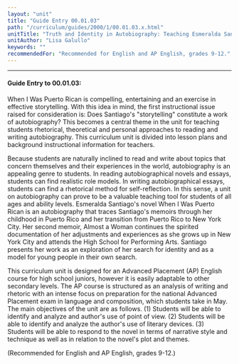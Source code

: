 ```yaml
---
layout: "unit"
title: "Guide Entry 00.01.03"
path: "/curriculum/guides/2000/1/00.01.03.x.html"
unitTitle: "Truth and Identity in Autobiography: Teaching Esmeralda Santiago's novel When I Was Puerto Rican"
unitAuthor: "Lisa Galullo"
keywords: ""
recommendedFor: "Recommended for English and AP English, grades 9-12."
---
```

<body>
<hr/>
<h4>
Guide Entry to 00.01.03:
</h4>
When I Was Puerto Rican is compelling, entertaining and an exercise in effective storytelling.  With this idea in mind, the first instructional issue raised for consideration is: Does Santiago's "storytelling" constitute a work of autobiography?  This becomes a central theme in the unit for teaching students rhetorical, theoretical and personal approaches to reading and writing autobiography. This curriculum unit is divided into lesson plans and background instructional information for teachers.
<p>
Because students are naturally inclined to read and write about topics that concern themselves and their experiences in the world, autobiography is an appealing genre to students.  In reading autobiographical novels and essays, students can find realistic role models. In writing autobiographical essays, students can find a rhetorical method for self-reflection.  In this sense, a unit on autobiography can prove to be a valuable teaching tool for students of all ages and ability levels. Esmeralda Santiago's novel When I Was Puerto Rican is an autobiography that traces Santiago's memoirs through her childhood in Puerto Rico and her transition from Puerto Rico to New York City.  Her second memoir, Almost a Woman continues the spirited documentation of her adjustments and experiences as she grows up in New York City and attends the High School for Performing Arts. Santiago presents her work as an exploration of her search for identity and as a model for young people in their own search.
</p>
<p>
This curriculum unit is designed for an Advanced Placement (AP) English course for high school juniors, however it is easily adaptable to other secondary levels. The AP course is structured as an analysis of writing and rhetoric with an intense focus on preparation for the national Advanced Placement exam in language and composition, which students take in May. The main objectives of the unit are as follows. (1) Students will be able to identify and analyze and author's use of point of view. (2) Students will be able to identify and analyze the author's use of literary devices. (3) Students will be able to respond to the novel in terms of narrative style and technique as well as in relation to the novel's plot and themes.
</p>
<p>
(Recommended for English and AP English, grades 9-12.)
</p>
</body>